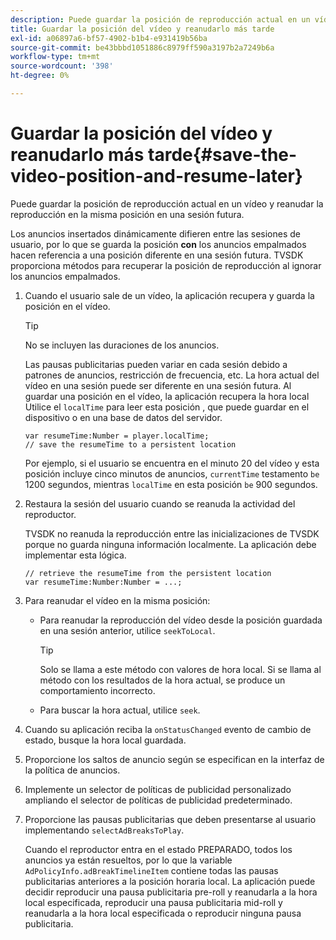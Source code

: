 ```yaml
---
description: Puede guardar la posición de reproducción actual en un vídeo y reanudar la reproducción en la misma posición en una sesión futura.
title: Guardar la posición del vídeo y reanudarlo más tarde
exl-id: a06897a6-bf57-4902-b1b4-e931419b56ba
source-git-commit: be43bbbd1051886c8979ff590a3197b2a7249b6a
workflow-type: tm+mt
source-wordcount: '398'
ht-degree: 0%

---
```


# Guardar la posición del vídeo y reanudarlo más tarde{#save-the-video-position-and-resume-later}

Puede guardar la posición de reproducción actual en un vídeo y reanudar la reproducción en la misma posición en una sesión futura.

Los anuncios insertados dinámicamente difieren entre las sesiones de usuario, por lo que se guarda la posición **con** los anuncios empalmados hacen referencia a una posición diferente en una sesión futura. TVSDK proporciona métodos para recuperar la posición de reproducción al ignorar los anuncios empalmados.

1. Cuando el usuario sale de un vídeo, la aplicación recupera y guarda la posición en el vídeo.

   >[!TIP]
   >
   >No se incluyen las duraciones de los anuncios.

   Las pausas publicitarias pueden variar en cada sesión debido a patrones de anuncios, restricción de frecuencia, etc. La hora actual del vídeo en una sesión puede ser diferente en una sesión futura. Al guardar una posición en el vídeo, la aplicación recupera la hora local Utilice el `localTime` para leer esta posición , que puede guardar en el dispositivo o en una base de datos del servidor.

   ```
   var resumeTime:Number = player.localTime; 
   // save the resumeTime to a persistent location
   ```

   Por ejemplo, si el usuario se encuentra en el minuto 20 del vídeo y esta posición incluye cinco minutos de anuncios, `currentTime` testamento `be` 1200 segundos, mientras `localTime` en esta posición `be` 900 segundos.

1. Restaura la sesión del usuario cuando se reanuda la actividad del reproductor.

   TVSDK no reanuda la reproducción entre las inicializaciones de TVSDK porque no guarda ninguna información localmente. La aplicación debe implementar esta lógica.

   ```
   // retrieve the resumeTime from the persistent location 
   var resumeTime:Number:Number = ...;
   ```

1. Para reanudar el vídeo en la misma posición:

   * Para reanudar la reproducción del vídeo desde la posición guardada en una sesión anterior, utilice `seekToLocal`.

      >[!TIP]
      >
      >Solo se llama a este método con valores de hora local. Si se llama al método con los resultados de la hora actual, se produce un comportamiento incorrecto.

   * Para buscar la hora actual, utilice `seek`.

1. Cuando su aplicación reciba la `onStatusChanged` evento de cambio de estado, busque la hora local guardada.
1. Proporcione los saltos de anuncio según se especifican en la interfaz de la política de anuncios.
1. Implemente un selector de políticas de publicidad personalizado ampliando el selector de políticas de publicidad predeterminado.
1. Proporcione las pausas publicitarias que deben presentarse al usuario implementando `selectAdBreaksToPlay`.

   Cuando el reproductor entra en el estado PREPARADO, todos los anuncios ya están resueltos, por lo que la variable `AdPolicyInfo.adBreakTimelineItem` contiene todas las pausas publicitarias anteriores a la posición horaria local. La aplicación puede decidir reproducir una pausa publicitaria pre-roll y reanudarla a la hora local especificada, reproducir una pausa publicitaria mid-roll y reanudarla a la hora local especificada o reproducir ninguna pausa publicitaria.
